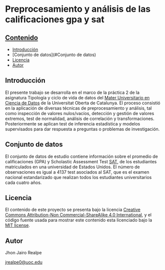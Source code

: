 # Preprocesamiento y análisis de las calificaciones gpa y sat

## [Contenido](#Contenido)

- [Introducción](#Introducción)
- [Conjunto de datos](#Conjunto de datos)
- [Licencia](#Licencia)
- [Autor](#Autor)

## Introducción

El presente trabajo se desarrolla en el marco de la práctica 2 de la asignatura Tipología y ciclo de vida de datos del [Mater Universitario en Ciencia de Datos](https://estudios.uoc.edu/es/masters-universitarios/data-science/presentacion) de la Universitat Oberta de Catalunya.
El proceso consistió en la aplicación de diversas técnicas de preprocesamiento y análisis, tal como inspección de valores nulos/vacíos, detección y gestión  de valores extremos, test de normalidad, análisis de correlación y transformaciones. Posteriormente se aplican test de inferencia estadística y modelos supervisados para dar respuesta a preguntas o problemas de investigación. 

## Conjunto de datos

El conjunto de datos de estudio contiene información sobre el promedio de calificaciones (GPA) y Scholastic Assessment Test [SAT](https://econpapers.repec.org/paper/bocbocins/gpa2.htm), de los estudiantes matriculados en una universidad de Estados Unidos. El número de observaciones es igual a 4137 test asociados al SAT, que es el examen nacional estandarizado que realizan todos los estudiantes universitarios cada cuatro años.

## Licencia

El contenido de este proyecto se presenta bajo la licencia [Creative Commons Attribution-Non Commercial-ShareAlike 4.0 International](https://creativecommons.org/licenses/by-nc-sa/4.0/), 
y el código fuente usada para mostrar este contenido esta licenciado bajo la [MIT license](http://opensource.org/licenses/mit-license.php).


## Autor

Jhon Jairo Realpe

jrealpe0@uoc.edu
